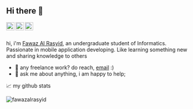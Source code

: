 ## Hi there 👋

<a href="https://www.instagram.com/fawazalrasyid/">
  <img align="left" alt="Fawaz's Instagram" width="22px" src="https://raw.githubusercontent.com/hussainweb/hussainweb/main/icons/instagram.png" />
</a>
<a href="https://twitter.com/fawazalrasyid">
  <img align="left" alt="Fawaz | Twitter" width="22px" src="https://raw.githubusercontent.com/peterthehan/peterthehan/master/assets/twitter.svg" />
</a>
<a href="https://www.linkedin.com/in/fawazalrasyid/">
  <img align="left" alt="Fawaz's LinkedIN" width="22px" src="https://raw.githubusercontent.com/peterthehan/peterthehan/master/assets/linkedin.svg" />
</a>

<br/>
<br/>

hi, i'm [Fawaz Al Rasyid](https://fawazalrasyid.me/), an undergraduate student of Informatics. Passionate in mobile application developing. Like learning something new and sharing knowledge to others

- 💼 any freelance work? do reach, [email](mailto:me@fawazalrasyid.com) :)
- 💬 ask me about anything, i am happy to help;

📈 my github stats

<img src="https://github-readme-stats.vercel.app/api?username=fawazalrasyid&show_icons=true" alt="fawazalrasyid" />
